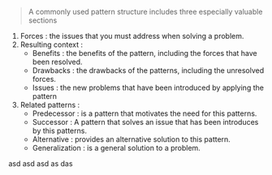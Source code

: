 > A commonly used pattern structure includes three especially valuable sections 
1. Forces : the issues that you must address when solving a problem.
2. Resulting context : 
	- Benefits : the benefits of the pattern, including the forces that have been resolved.
	- Drawbacks : the drawbacks of the patterns, including the unresolved forces.
	- Issues : the new problems that have been introduced by applying the pattern
3. Related patterns :
	- Predecessor : is a pattern that motivates the need for this patterns.
	- Successor : A pattern that solves an issue that has been introduces by this patterns.
	- Alternative : provides an alternative solution to this pattern.
	- Generalization : is a general solution to a problem.

asd
asd
asd
as
das
<!--stackedit_data:
eyJoaXN0b3J5IjpbLTQ1MTQ0ODg0OSwyMjU5NzA1MjldfQ==
-->